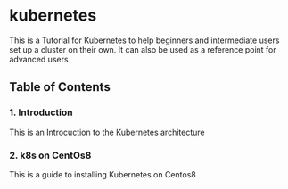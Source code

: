 # kubernetes

This is a Tutorial for Kubernetes to help beginners and intermediate users set up a cluster on their own. It can also be used as a reference point for advanced users

## Table of Contents ##
### 1. Introduction ### 
This is an Introcuction to the Kubernetes architecture
### 2. k8s on CentOs8 ###
This is a guide to installing Kubernetes on Centos8
